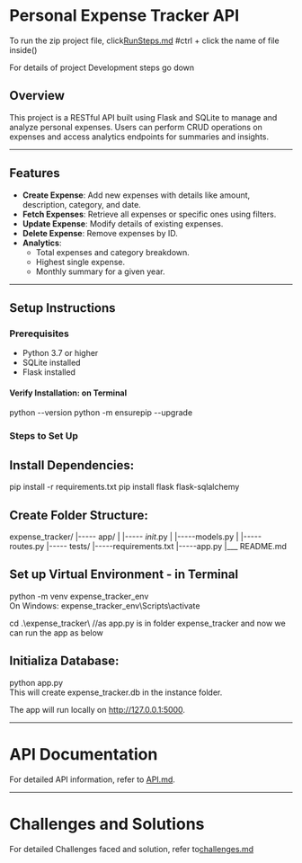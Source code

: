 # Personal Expense Tracker API
To run the zip project file, click[RunSteps.md](RunSteps.md)    #ctrl + click the name of file inside()

For details of project Development steps go down 


## Overview
This project is a RESTful API built using Flask and SQLite to manage and analyze personal expenses. Users can perform CRUD operations on expenses and access analytics endpoints for summaries and insights.

---

## Features
- **Create Expense**: Add new expenses with details like amount, description, category, and date.
- **Fetch Expenses**: Retrieve all expenses or specific ones using filters.
- **Update Expense**: Modify details of existing expenses.
- **Delete Expense**: Remove expenses by ID.
- **Analytics**:
  - Total expenses and category breakdown.
  - Highest single expense.
  - Monthly summary for a given year.

---

## Setup Instructions

### Prerequisites
- Python 3.7 or higher
- SQLite installed
- Flask installed

#### Verify Installation: on Terminal
python --version
python -m ensurepip --upgrade

### Steps to Set Up

   ## Install Dependencies:  
pip install -r requirements.txt
pip install flask flask-sqlalchemy

## Create Folder Structure: 

expense_tracker/
|----- app/
|        |-----  _init_.py
|        |-----models.py
|        |-----routes.py
|----- tests/
|-----requirements.txt
|-----app.py
|___ README.md

## Set up Virtual Environment  - in Terminal  
python -m venv expense_tracker_env  
On Windows: expense_tracker_env\Scripts\activate  

cd .\expense_tracker\  //as app.py is in folder expense_tracker and now we can run the app as below


## Initializa Database:  
python app.py  
This will create expense_tracker.db in the instance folder.  

The app will run locally on http://127.0.0.1:5000.  

-------------------------------------------------------------------------------  
# API Documentation  
For detailed API information, refer to [API.md](API.md).

--------------------------------------------------------------------------------  
# Challenges and Solutions
For detailed Challenges faced and solution, refer to[challenges.md](challenges.md)